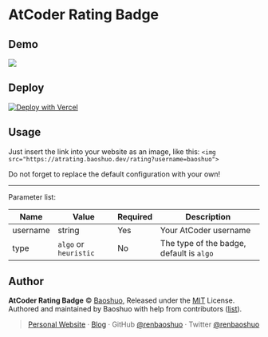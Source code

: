 # AtCoder Rating Badge

## Demo

![](https://atrating.baoshuo.dev/rating?username=baoshuo)

## Deploy

[![Deploy with Vercel](https://vercel.com/button)](https://vercel.com/new/clone?repository-url=https%3A%2F%2Fgithub.com%2Frenbaoshuo%2Fatcoder-rating)

## Usage

Just insert the link into your website as an image, like this: `<img src="https://atrating.baoshuo.dev/rating?username=baoshuo">`

Do not forget to replace the default configuration with your own!

---

Parameter list:

| Name     | Value                 | Required | Description                              |
| -------- | --------------------- | -------- | ---------------------------------------- |
| username | string                | Yes      | Your AtCoder username                    |
| type     | `algo` or `heuristic` | No       | The type of the badge, default is `algo` |

## Author

**AtCoder Rating Badge** © [Baoshuo](https://github.com/renbaoshuo), Released under the [MIT](./LICENSE) License.<br>
Authored and maintained by Baoshuo with help from contributors ([list](https://github.com/renbaoshuo/atcoder-rating/graphs/contributors)).

> [Personal Website](https://baoshuo.ren) · [Blog](https://blog.baoshuo.ren) · GitHub [@renbaoshuo](https://github.com/renbaoshuo) · Twitter [@renbaoshuo](https://twitter.com/renbaoshuo)
